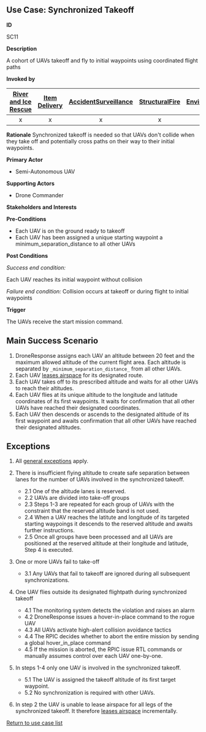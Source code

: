 ## Use Case: Synchronized Takeoff

**ID**

SC11


**Description**

A cohort of UAVs takeoff and fly to initial waypoints using coordinated flight paths

**Invoked by**


| [River and Ice Rescue](../main/RiverRescue.md) | [Item Delivery](../main/ItemDelivery.md)| [AccidentSurveillance](../main/AccidentSurveillance.md) | [StructuralFire](../main/StructuralFire.md) | [EnvironmentalSampling](../main/EnvironmentalSampling.md) |
| :------: | :--------: | :--------: | :------: |:------: |
| x | x | x | x | x|

**Rationale**
Synchronized takeoff is needed so that UAVs don&#39;t collide when they take off and potentially cross paths on their way to their initial waypoints.

**Primary Actor**

- Semi-Autonomous UAV

**Supporting Actors**

- Drone Commander

**Stakeholders and Interests**

**Pre-Conditions**

- Each UAV is on the ground ready to takeoff
- Each UAV has been assigned a unique starting waypoint a minimum_separation_distance to all other UAVs

**Post Conditions**

_Success end condition:_

Each UAV reaches its initial waypoint without collision

_Failure end condition:_
 Collision occurs at takeoff or during flight to initial waypoints

**Trigger**

The UAVs receive the start mission command.

## Main Success Scenario

1. DroneResponse assigns each UAV an altitude between 20 feet and the maximum allowed altitude of the current flight area. Each altitude is separated by `_minimum_separation_distance_` from all other UAVs.
2. Each UAV [leases airspace](LeaseAirspace.md) for its designated route.
3. Each UAV takes off to its prescribed altitude and waits for all other UAVs to reach their altitudes.
4. Each UAV flies at its unique altitude to the longitude and latitude coordinates of its first waypoints. It waits for confirmation that all other UAVs have reached their designated coordinates.
5. Each UAV then descends or ascends to the designated altitude of its first waypoint and awaits confirmation that all other UAVs have reached their designated altitudes.

## Exceptions
1. All [general exceptions](../../README.md#GeneralExceptions) apply.

2. There is insufficient flying altitude to create safe separation between lanes for the number of UAVs involved in the synchronized takeoff.
   * 2.1 One of the altitude lanes is reserved.
   * 2.2 UAVs are divided into take-off groups
   * 2.3 Steps 1-3 are repeated for each group of UAVs with the constraint that the reserved altitude band is not used.
   * 2.4 When a UAV reaches the latitute and longitude of its targeted starting waypoings it descends to the reserved altitude and awaits further instructions.
   * 2.5 Once all groups have been processed and all UAVs are positioned at the reserved altitude at their longitude and latitude, Step 4 is executed.
   
3. One or more UAVs fail to take-off
   * 3.1 Any UAVs that fail to takeoff are ignored during all subsequent synchronizations.
   
4. One UAV flies outside its designated flightpath during synchronized takeoff
   * 4.1 The monitoring system detects the violation and raises an alarm
   * 4.2 DroneResponse issues a hover-in-place command to the rogue UAV
   * 4.3 All UAVs activate high-alert collision avoidance tactics
   * 4.4 The RPIC decides whether to abort the entire mission by sending a global hover_in_place command
   * 4.5 If the mission is aborted, the RPIC issue RTL commands or manually assumes control over each UAV one-by-one.
   
5. In steps 1-4 only one UAV is involved in the synchronized takeoff.
   * 5.1 The UAV is assigned the takeoff altitude of its first target waypoint.
   * 5.2 No synchronization is required with other UAVs.
   
6. In step 2 the UAV is unable to lease airspace for all legs of the synchronized takeoff. It therefore [leases airspace](LeaseAirspace.md) incrementally.

[Return to use case list](../../README.md)
